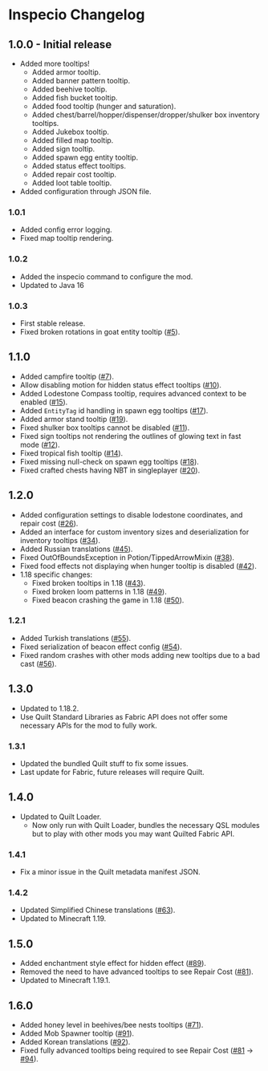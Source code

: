 # Inspecio Changelog

## 1.0.0 - Initial release

 - Added more tooltips!
   - Added armor tooltip.
   - Added banner pattern tooltip.
   - Added beehive tooltip.
   - Added fish bucket tooltip.
   - Added food tooltip (hunger and saturation).
   - Added chest/barrel/hopper/dispenser/dropper/shulker box inventory tooltips.
   - Added Jukebox tooltip.
   - Added filled map tooltip.
   - Added sign tooltip.
   - Added spawn egg entity tooltip.
   - Added status effect tooltips.
   - Added repair cost tooltip.
   - Added loot table tooltip.
 - Added configuration through JSON file.

### 1.0.1

 - Added config error logging.
 - Fixed map tooltip rendering.

### 1.0.2

 - Added the inspecio command to configure the mod.
 - Updated to Java 16

### 1.0.3

 - First stable release.
 - Fixed broken rotations in goat entity tooltip ([#5](https://github.com/Queerbric/Inspecio/issues/5)).

## 1.1.0

 - Added campfire tooltip ([#7](https://github.com/Queerbric/Inspecio/issues/7)).
 - Allow disabling motion for hidden status effect tooltips ([#10](https://github.com/Queerbric/Inspecio/pull/10)).
 - Added Lodestone Compass tooltip, requires advanced context to be enabled ([#15](https://github.com/Queerbric/Inspecio/issues/15)).
 - Added `EntityTag` id handling in spawn egg tooltips ([#17](https://github.com/Queerbric/Inspecio/pull/17)).
 - Added armor stand tooltip ([#19](https://github.com/Queerbric/Inspecio/pull/19)).
 - Fixed shulker box tooltips cannot be disabled ([#11](https://github.com/Queerbric/Inspecio/issues/11)).
 - Fixed sign tooltips not rendering the outlines of glowing text in fast mode ([#12](https://github.com/Queerbric/Inspecio/pull/12)).
 - Fixed tropical fish tooltip ([#14](https://github.com/Queerbric/Inspecio/issues/14)).
 - Fixed missing null-check on spawn egg tooltips ([#18](https://github.com/Queerbric/Inspecio/issues/18)).
 - Fixed crafted chests having NBT in singleplayer ([#20](https://github.com/Queerbric/Inspecio/issues/20)).

## 1.2.0

 - Added configuration settings to disable lodestone coordinates, and repair cost ([#26](https://github.com/Queerbric/Inspecio/issues/26)).
 - Added an interface for custom inventory sizes and deserialization for inventory tooltips ([#34](https://github.com/Queerbric/Inspecio/issues/34)).
 - Added Russian translations ([#45](https://github.com/Queerbric/Inspecio/pull/45)).
 - Fixed OutOfBoundsException in Potion/TippedArrowMixin ([#38](https://github.com/Queerbric/Inspecio/pull/38)).
 - Fixed food effects not displaying when hunger tooltip is disabled ([#42](https://github.com/Queerbric/Inspecio/issues/42)).
 - 1.18 specific changes:
   - Fixed broken tooltips in 1.18 ([#43](https://github.com/Queerbric/Inspecio/issues/43)).
   - Fixed broken loom patterns in 1.18 ([#49](https://github.com/Queerbric/Inspecio/issues/49)).
   - Fixed beacon crashing the game in 1.18 ([#50](https://github.com/Queerbric/Inspecio/issues/50)).

### 1.2.1

 - Added Turkish translations ([#55](https://github.com/Queerbric/Inspecio/pull/55)).
 - Fixed serialization of beacon effect config ([#54](https://github.com/Queerbric/Inspecio/issues/54)).
 - Fixed random crashes with other mods adding new tooltips due to a bad cast ([#56](https://github.com/Queerbric/Inspecio/issues/56)).

## 1.3.0

 - Updated to 1.18.2.
 - Use Quilt Standard Libraries as Fabric API does not offer some necessary APIs for the mod to fully work.

### 1.3.1

 - Updated the bundled Quilt stuff to fix some issues.
 - Last update for Fabric, future releases will require Quilt.

## 1.4.0

 - Updated to Quilt Loader.
   - Now only run with Quilt Loader, bundles the necessary QSL modules but to play with other mods you may want Quilted Fabric API.

### 1.4.1

 - Fix a minor issue in the Quilt metadata manifest JSON.

### 1.4.2

 - Updated Simplified Chinese translations ([#63](https://github.com/Queerbric/Inspecio/pull/63)).
 - Updated to Minecraft 1.19.

## 1.5.0

 - Added enchantment style effect for hidden effect ([#89](https://github.com/Queerbric/Inspecio/pull/89)).
 - Removed the need to have advanced tooltips to see Repair Cost ([#81](https://github.com/Queerbric/Inspecio/issues/81)).
 - Updated to Minecraft 1.19.1.

## 1.6.0

 - Added honey level in beehives/bee nests tooltips ([#71](https://github.com/Queerbric/Inspecio/issues/71)).
 - Added Mob Spawner tooltip ([#91](https://github.com/Queerbric/Inspecio/issues/91)).
 - Added Korean translations ([#92](https://github.com/Queerbric/Inspecio/pull/92)).
 - Fixed fully advanced tooltips being required to see Repair Cost ([#81](https://github.com/Queerbric/Inspecio/issues/81) -> [#94](https://github.com/Queerbric/Inspecio/pull/94)).
